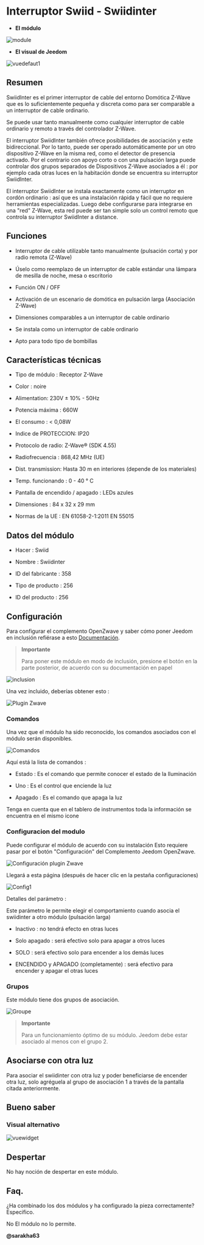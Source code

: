 Interruptor Swiid - Swiidinter 
===============================



-   **El módulo**



![module](images/swiid.inter/module.jpg)



-   **El visual de Jeedom**



![vuedefaut1](images/swiid.inter/vuedefaut1.jpg)



Resumen 
------



SwiidInter es el primer interruptor de cable del entorno
Domótica Z-Wave que es lo suficientemente pequeña y discreta como para ser
comparable a un interruptor de cable ordinario.

Se puede usar tanto manualmente como cualquier
interruptor de cable ordinario y remoto a través del controlador
Z-Wave.

El interruptor SwiidInter también ofrece posibilidades de asociación
y este bidireccional. Por lo tanto, puede ser operado automáticamente por un
otro dispositivo Z-Wave en la misma red, como el
detector de presencia activado. Por el contrario con apoyo
corto o con una pulsación larga puede controlar dos grupos separados de
Dispositivos Z-Wave asociados a él : por ejemplo cada
otras luces en la habitación donde se encuentra su interruptor
SwiidInter.

El interruptor SwiidInter se instala exactamente como un interruptor
en cordón ordinario : así que es una instalación rápida y fácil que
no requiere herramientas especializadas. Luego debe configurarse para
integrarse en una "red" Z-Wave, esta red puede ser tan simple
solo un control remoto que controla su interruptor SwiidInter a
distance.



Funciones 
---------



-   Interruptor de cable utilizable tanto manualmente
    (pulsación corta) y por radio remota (Z-Wave)

-   Úselo como reemplazo de un interruptor de cable estándar
    una lámpara de mesilla de noche, mesa o escritorio

-   Función ON / OFF

-   Activación de un escenario de domótica en pulsación larga
    (Asociación Z-Wave)

-   Dimensiones comparables a un interruptor de cable ordinario

-   Se instala como un interruptor de cable ordinario

-   Apto para todo tipo de bombillas



Características técnicas 
---------------------------



-   Tipo de módulo : Receptor Z-Wave

-   Color : noire

-   Alimentation: 230V ± 10% - 50Hz

-   Potencia máxima : 660W

-   El consumo : &lt; 0,08W

-   Indice de PROTECCION: IP20

-   Protocolo de radio: Z-Wave® (SDK 4.55)

-   Radiofrecuencia : 868,42 MHz (UE)

-   Dist. transmission: Hasta 30 m en interiores (depende de los materiales)

-   Temp. funcionando : 0 - 40 ° C

-   Pantalla de encendido / apagado : LEDs azules

-   Dimensiones : 84 x 32 x 29 mm

-   Normas de la UE : EN 61058-2-1:2011 EN 55015



Datos del módulo 
-----------------



-   Hacer : Swiid

-   Nombre : Swiidinter

-   ID del fabricante : 358

-   Tipo de producto : 256

-   ID del producto : 256



Configuración 
-------------



Para configurar el complemento OpenZwave y saber cómo poner Jeedom en
inclusión refiérase a esto
[Documentación](https://doc.jeedom.com/es_ES/plugins/automation%20protocol/openzwave/).



> **Importante**
>
> Para poner este módulo en modo de inclusión, presione el botón
> en la parte posterior, de acuerdo con su documentación en papel



![inclusion](images/swiid.inter/inclusion.jpg)



Una vez incluido, deberías obtener esto :



![Plugin Zwave](images/swiid.inter/information.jpg)



### Comandos 



Una vez que el módulo ha sido reconocido, los comandos asociados con el módulo serán
disponibles.



![Comandos](images/swiid.inter/commandes.jpg)



Aquí está la lista de comandos :



-   Estado : Es el comando que permite conocer el estado de la
    Iluminación

-   Uno : Es el control que enciende la luz

-   Apagado : Es el comando que apaga la luz



Tenga en cuenta que en el tablero de instrumentos toda la información se encuentra en el mismo
icone



### Configuracion del modulo 



Puede configurar el módulo de acuerdo con su
instalación Esto requiere pasar por el botón "Configuración" del
Complemento Jeedom OpenZwave.



![Configuración plugin Zwave](images/plugin/bouton_configuration.jpg)



Llegará a esta página (después de hacer clic en la pestaña
configuraciones)



![Config1](images/swiid.inter/config1.jpg)



Detalles del parámetro :



Este parámetro le permite elegir el comportamiento cuando asocia el
swiidinter a otro módulo (pulsación larga)



-   Inactivo : no tendrá efecto en otras luces

-   Solo apagado : será efectivo solo para apagar a otros
    luces

-   SOLO : será efectivo solo para encender a los demás
    luces

-   ENCENDIDO y APAGADO (completamente) : será efectivo para encender y apagar el
    otras luces



### Grupos 



Este módulo tiene dos grupos de asociación.



![Groupe](images/swiid.inter/groupe.jpg)



> **Importante**
>
> Para un funcionamiento óptimo de su módulo. Jeedom debe
> estar asociado al menos con el grupo 2.



Asociarse con otra luz 
----------------------------



Para asociar el swiidinter con otra luz y poder beneficiarse de
encender otra luz, solo agréguela al grupo
de asociación 1 a través de la pantalla citada anteriormente.



Bueno saber 
------------



### Visual alternativo 



![vuewidget](images/swiid.inter/vuewidget.jpg)



Despertar 
-------



No hay noción de despertar en este módulo.



Faq. 
------



¿Ha combinado los dos módulos y ha configurado la pieza correctamente?
Especifico.



No El módulo no lo permite.



**@sarakha63**
